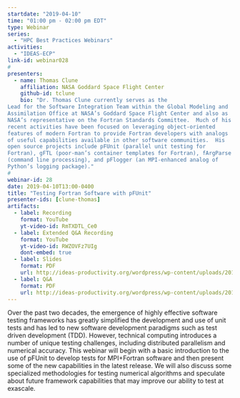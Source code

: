 ```yaml
---
startdate: "2019-04-10"
time: "01:00 pm - 02:00 pm EDT"
type: Webinar
series:
  - "HPC Best Practices Webinars"
activities:
  - "IDEAS-ECP"
link-id: webinar028
#
presenters:
  - name: Thomas Clune
    affiliation: NASA Goddard Space Flight Center
    github-id: tclune
    bio: "Dr. Thomas Clune currently serves as the
Lead for the Software Integration Team within the Global Modeling and
Assimilation Office at NASA’s Goddard Space Flight Center and also as
NASA’s representative on the Fortran Standards Committee.  Much of his
recent activities have been focused on leveraging object-oriented
features of modern Fortran to provide Fortran developers with analogs
of useful capabilities available in other software communities.  His
open source projects include pFUnit (parallel unit testing for
Fortran), gFTL (poor-man’s container templates for Fortran), fArgParse
(command line processing), and pFlogger (an MPI-enhanced analog of
Python’s logging package)."
#
webinar-id: 28
date: 2019-04-10T13:00-0400
title: "Testing Fortran Software with pFUnit"
presenter-ids: [clune-thomas]
artifacts:
  - label: Recording
    format: YouTube
    yt-video-id: RmTXDTL_Ce0
  - label: Extended Q&A Recording
    format: YouTube
    yt-video-id: RWZOVFz7UIg
    dont-embed: true
  - label: Slides
    format: PDF
    url: http://ideas-productivity.org/wordpress/wp-content/uploads/2019/04/webinar028-pfunit.pdf
  - label: Q&A
    format: PDF
    url: http://ideas-productivity.org/wordpress/wp-content/uploads/2019/04/webinar028-pfunit-qa.pdf
---
```

Over the past two decades, the emergence of highly effective software
testing frameworks has greatly simplified the development and use of
unit tests and has led to new software development paradigms such as
test driven development (TDD). However, technical computing introduces
a number of unique testing challenges, including distributed
parallelism and numerical accuracy. This webinar will begin with a
basic introduction to the use of pFUnit to develop tests for
MPI+Fortran software and then present some of the new capabilities in
the latest release. We will also discuss some specialized
methodologies for testing numerical algorithms and speculate about
future framework capabilities that may improve our ability to test at
exascale.
